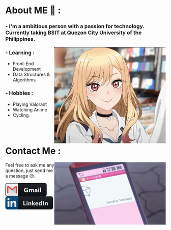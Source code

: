 
# About ME 💬 :

### - I'm a ambitious person with a passion for technology. Currently taking BSIT  at Quezon City University of the Philippines.

<img hight="350" width="350" alt="GIF" align="right" src="https://github.com/benipayoj/Introduction/blob/main/assets/aboutme.gif">

### - Learning :
-  Front-End Development
-  Data Structures & Algorithms

### - Hobbies : 
-  Playing Valorant
-  Watching Anime
-  Cycling

</br>
</br>

# Contact Me :

<p>


<img hight="220" width="350" align="right" alt="GIF" src="https://github.com/benipayoj/Introduction/blob/main/assets/contactme.gif">

Feel free to ask me any question, just send me a message 😉.

<a href="mailto:jbeni.tech@gmail.com">
 <img align="left" alt="Gmail" width="130" hight="100" src="https://github.com/benipayoj/Introduction/blob/main/assets/icons/gmail.png" />
</a>
<a href="https://ph.linkedin.com/in/joseph-benipayo-8b339b1a6">
  <img align="left" alt="Linkedin" width="150" hight="100" src="https://github.com/benipayoj/Introduction/blob/main/assets/icons/linkedin.png" />
</br>
</br>
</br>
</a>
 </p>
 





